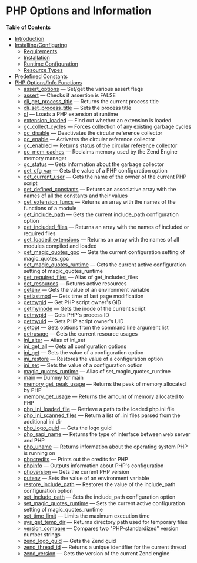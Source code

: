 PHP Options and Information
===========================

**Table of Contents**

-   [Introduction](/intro/info.html)
-   [Installing/Configuring](/info/setup.html)
    -   [Requirements](/info/setup.html#Requirements)
    -   [Installation](/info/setup.html#Installation)
    -   [Runtime
        Configuration](/info/setup.html#Runtime%20Configuration)
    -   [Resource Types](/info/setup.html#Resource%20Types)
-   [Predefined Constants](/info/constants.html)
-   [PHP Options/Info Functions](/ref/info.html)
    -   [assert\_options](/ref/info.html#assert_options) — Set/get the
        various assert flags
    -   [assert](/ref/info.html#assert) — Checks if assertion is FALSE
    -   [cli\_get\_process\_title](/ref/info.html#cli_get_process_title)
        — Returns the current process title
    -   [cli\_set\_process\_title](/ref/info.html#cli_set_process_title)
        — Sets the process title
    -   [dl](/ref/info.html#dl) — Loads a PHP extension at runtime
    -   [extension\_loaded](/ref/info.html#extension_loaded) — Find out
        whether an extension is loaded
    -   [gc\_collect\_cycles](/ref/info.html#gc_collect_cycles) — Forces
        collection of any existing garbage cycles
    -   [gc\_disable](/ref/info.html#gc_disable) — Deactivates the
        circular reference collector
    -   [gc\_enable](/ref/info.html#gc_enable) — Activates the circular
        reference collector
    -   [gc\_enabled](/ref/info.html#gc_enabled) — Returns status of the
        circular reference collector
    -   [gc\_mem\_caches](/ref/info.html#gc_mem_caches) — Reclaims
        memory used by the Zend Engine memory manager
    -   [gc\_status](/ref/info.html#gc_status) — Gets information about
        the garbage collector
    -   [get\_cfg\_var](/ref/info.html#get_cfg_var) — Gets the value of
        a PHP configuration option
    -   [get\_current\_user](/ref/info.html#get_current_user) — Gets the
        name of the owner of the current PHP script
    -   [get\_defined\_constants](/ref/info.html#get_defined_constants)
        — Returns an associative array with the names of all the
        constants and their values
    -   [get\_extension\_funcs](/ref/info.html#get_extension_funcs) —
        Returns an array with the names of the functions of a module
    -   [get\_include\_path](/ref/info.html#get_include_path) — Gets the
        current include\_path configuration option
    -   [get\_included\_files](/ref/info.html#get_included_files) —
        Returns an array with the names of included or required files
    -   [get\_loaded\_extensions](/ref/info.html#get_loaded_extensions)
        — Returns an array with the names of all modules compiled and
        loaded
    -   [get\_magic\_quotes\_gpc](/ref/info.html#get_magic_quotes_gpc) —
        Gets the current configuration setting of magic\_quotes\_gpc
    -   [get\_magic\_quotes\_runtime](/ref/info.html#get_magic_quotes_runtime)
        — Gets the current active configuration setting of
        magic\_quotes\_runtime
    -   [get\_required\_files](/ref/info.html#get_required_files) —
        Alias of get\_included\_files
    -   [get\_resources](/ref/info.html#get_resources) — Returns active
        resources
    -   [getenv](/ref/info.html#getenv) — Gets the value of an
        environment variable
    -   [getlastmod](/ref/info.html#getlastmod) — Gets time of last page
        modification
    -   [getmygid](/ref/info.html#getmygid) — Get PHP script owner's GID
    -   [getmyinode](/ref/info.html#getmyinode) — Gets the inode of the
        current script
    -   [getmypid](/ref/info.html#getmypid) — Gets PHP's process ID
    -   [getmyuid](/ref/info.html#getmyuid) — Gets PHP script owner's
        UID
    -   [getopt](/ref/info.html#getopt) — Gets options from the command
        line argument list
    -   [getrusage](/ref/info.html#getrusage) — Gets the current
        resource usages
    -   [ini\_alter](/ref/info.html#ini_alter) — Alias of ini\_set
    -   [ini\_get\_all](/ref/info.html#ini_get_all) — Gets all
        configuration options
    -   [ini\_get](/ref/info.html#ini_get) — Gets the value of a
        configuration option
    -   [ini\_restore](/ref/info.html#ini_restore) — Restores the value
        of a configuration option
    -   [ini\_set](/ref/info.html#ini_set) — Sets the value of a
        configuration option
    -   [magic\_quotes\_runtime](/ref/info.html#magic_quotes_runtime) —
        Alias of set\_magic\_quotes\_runtime
    -   [main](/ref/info.html#main) — Dummy for main
    -   [memory\_get\_peak\_usage](/ref/info.html#memory_get_peak_usage)
        — Returns the peak of memory allocated by PHP
    -   [memory\_get\_usage](/ref/info.html#memory_get_usage) — Returns
        the amount of memory allocated to PHP
    -   [php\_ini\_loaded\_file](/ref/info.html#php_ini_loaded_file) —
        Retrieve a path to the loaded php.ini file
    -   [php\_ini\_scanned\_files](/ref/info.html#php_ini_scanned_files)
        — Return a list of .ini files parsed from the additional ini dir
    -   [php\_logo\_guid](/ref/info.html#php_logo_guid) — Gets the logo
        guid
    -   [php\_sapi\_name](/ref/info.html#php_sapi_name) — Returns the
        type of interface between web server and PHP
    -   [php\_uname](/ref/info.html#php_uname) — Returns information
        about the operating system PHP is running on
    -   [phpcredits](/ref/info.html#phpcredits) — Prints out the credits
        for PHP
    -   [phpinfo](/ref/info.html#phpinfo) — Outputs information about
        PHP's configuration
    -   [phpversion](/ref/info.html#phpversion) — Gets the current PHP
        version
    -   [putenv](/ref/info.html#putenv) — Sets the value of an
        environment variable
    -   [restore\_include\_path](/ref/info.html#restore_include_path) —
        Restores the value of the include\_path configuration option
    -   [set\_include\_path](/ref/info.html#set_include_path) — Sets the
        include\_path configuration option
    -   [set\_magic\_quotes\_runtime](/ref/info.html#set_magic_quotes_runtime)
        — Sets the current active configuration setting of
        magic\_quotes\_runtime
    -   [set\_time\_limit](/ref/info.html#set_time_limit) — Limits the
        maximum execution time
    -   [sys\_get\_temp\_dir](/ref/info.html#sys_get_temp_dir) — Returns
        directory path used for temporary files
    -   [version\_compare](/ref/info.html#version_compare) — Compares
        two "PHP-standardized" version number strings
    -   [zend\_logo\_guid](/ref/info.html#zend_logo_guid) — Gets the
        Zend guid
    -   [zend\_thread\_id](/ref/info.html#zend_thread_id) — Returns a
        unique identifier for the current thread
    -   [zend\_version](/ref/info.html#zend_version) — Gets the version
        of the current Zend engine
